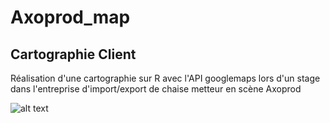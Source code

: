 # Axoprod_map

## Cartographie Client

Réalisation d'une cartographie sur R avec l'API googlemaps lors d'un stage dans l'entreprise d'import/export de chaise metteur en scène Axoprod

![alt text](https://github.com/[dimitri-feniou]/[Axorpod]/blob/[main]/screenshot.png?raw=true)
